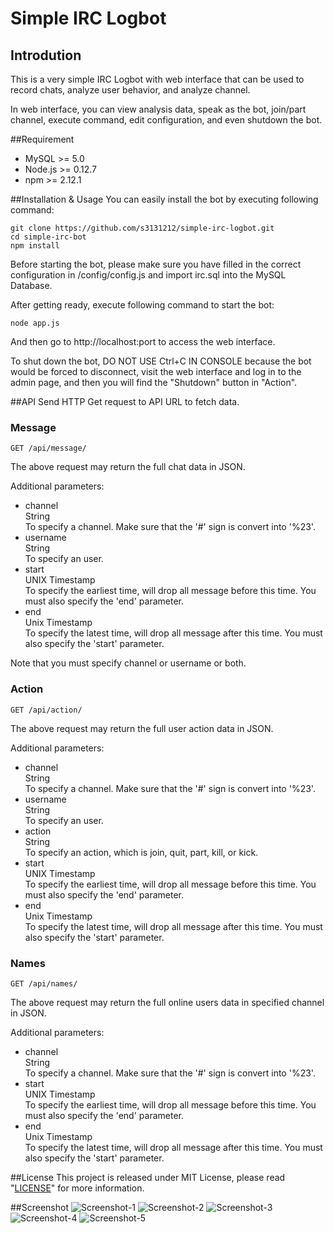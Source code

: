 # Simple IRC Logbot

## Introdution
This is a very simple IRC Logbot with web interface that can be used to record chats, analyze user behavior, and analyze channel.

In web interface, you can view analysis data, speak as the bot, join/part channel, execute command, edit configuration, and even shutdown the bot.

##Requirement

*   MySQL >= 5.0
*   Node.js >= 0.12.7
*   npm >= 2.12.1

##Installation & Usage
You can easily install the bot by executing following command:

```
git clone https://github.com/s3131212/simple-irc-logbot.git
cd simple-irc-bot
npm install
```

Before starting the bot, please make sure you have filled in the correct configuration in /config/config.js and import irc.sql into the MySQL Database.

After getting ready, execute following command to start the bot:

```
node app.js
```

And then go to http://localhost:port to access the web interface.

To shut down the bot, DO NOT USE Ctrl+C IN CONSOLE because the bot would be forced to disconnect, visit the web interface and log in to the admin page, and then you will find the "Shutdown" button in "Action".

##API
Send HTTP Get request to API URL to fetch data.

### Message

```
GET /api/message/
```
The above request may return the full chat data in JSON.

Additional parameters:
*   channel  
	String  
	To specify a channel. Make sure that the '#' sign is convert into '%23'.  
*   username  
	String  
	To specify an user.  
*   start  
	UNIX Timestamp  
	To specify the earliest time, will drop all message before this time. You must also specify the 'end' parameter.  
*   end  
	Unix Timestamp  
	To specify the latest time, will drop all message after this time. You must also specify the 'start' parameter.  

Note that you must specify channel or username or both.

### Action

```
GET /api/action/
```
The above request may return the full user action data in JSON.

Additional parameters:
*   channel  
	String  
	To specify a channel. Make sure that the '#' sign is convert into '%23'.  
*   username  
	String  
	To specify an user.  
*   action  
	String  
	To specify an action, which is join, quit, part, kill, or kick.  
*   start  
	UNIX Timestamp  
	To specify the earliest time, will drop all message before this time. You must also specify the 'end' parameter.  
*   end  
	Unix Timestamp  
	To specify the latest time, will drop all message after this time. You must also specify the 'start' parameter.  

### Names

```
GET /api/names/
```
The above request may return the full online users data in specified channel in JSON.

Additional parameters:  
*   channel  
	String  
	To specify a channel. Make sure that the '#' sign is convert into '%23'.  
*   start  
	UNIX Timestamp  
	To specify the earliest time, will drop all message before this time. You must also specify the 'end' parameter.  
*   end  
	Unix Timestamp  
	To specify the latest time, will drop all message after this time. You must also specify the 'start' parameter.  

##License
This project is released under MIT License, please read "[LICENSE](LICENSE)" for more information.

##Screenshot
![Screenshot-1](http://i.imgur.com/HaIw3X5.png)
![Screenshot-2](http://i.imgur.com/19yjq6c.png)
![Screenshot-3](http://i.imgur.com/M7mfWNS.png)
![Screenshot-4](http://i.imgur.com/RPs2VN0.png)
![Screenshot-5](http://i.imgur.com/35dT2rs.png)